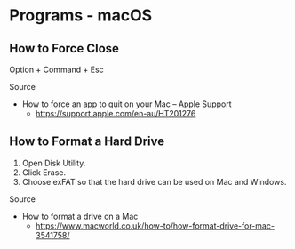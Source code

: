 # Programs - macOS

## How to Force Close

Option + Command + Esc

Source

* How to force an app to quit on your Mac – Apple Support
  * https://support.apple.com/en-au/HT201276

## How to Format a Hard Drive

1. Open Disk Utility.
1. Click Erase.
1. Choose exFAT so that the hard drive can be used on Mac and Windows.

Source

* How to format a drive on a Mac
  * https://www.macworld.co.uk/how-to/how-format-drive-for-mac-3541758/
